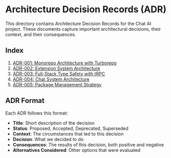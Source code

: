 # Architecture Decision Records (ADR)

This directory contains Architecture Decision Records for the Chat AI project. These documents capture important architectural decisions, their context, and their consequences.

## Index

1. [ADR-001: Monorepo Architecture with Turborepo](./001-monorepo-architecture.md)
2. [ADR-002: Extension System Architecture](./002-extension-system.md)
3. [ADR-003: Full-Stack Type Safety with tRPC](./003-trpc-type-safety.md)
4. [ADR-004: Chat System Architecture](./004-chat-system.md)
5. [ADR-005: Package Management Strategy](./005-package-management.md)

## ADR Format

Each ADR follows this format:
- **Title**: Short description of the decision
- **Status**: Proposed, Accepted, Deprecated, Superseded
- **Context**: The circumstances that led to this decision
- **Decision**: What we decided to do
- **Consequences**: The results of this decision, both positive and negative
- **Alternatives Considered**: Other options that were evaluated